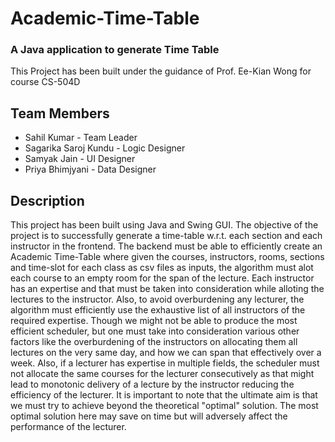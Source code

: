 # Academic-Time-Table
<h3>A Java application to generate Time Table</h3>
This Project has been built under the guidance of Prof. Ee-Kian Wong for course CS-504D
<h2>Team Members</h2>
<ul>
  <li>Sahil Kumar - Team Leader</li>
  <li>Sagarika Saroj Kundu - Logic Designer</li>
  <li>Samyak Jain - UI Designer</li>
  <li>Priya Bhimjyani - Data Designer</li>
</ul>

<h2>Description</h2>
<p>
This project has been built using Java and Swing GUI. The objective of the project is to successfully generate a time-table w.r.t. each section and each instructor in the frontend. The backend must be able to efficiently create an Academic Time-Table where given the courses, instructors, rooms, sections and time-slot for each class as csv files as inputs, the algorithm must alot each course to an empty room for the span of the lecture. Each instructor has an expertise and that must be taken into consideration while alloting the lectures to the instructor. Also, to avoid overburdening any lecturer, the algorithm must efficiently use the exhaustive list of all instructors of the required expertise. Though we might not be able to produce the most efficient scheduler, but one must take into consideration various other factors like the overburdening of the instructors on allocating them all lectures on the very same day, and how we can span that effectively over a week. Also, if a lecturer has expertise in multiple fields, the scheduler must not allocate the same courses for the lecturer consecutively as that might lead to monotonic delivery of a lecture by the instructor reducing the efficiency of the lecturer. It is important to note that the ultimate aim is that we must try to achieve beyond the theoretical "optimal" solution. The most optimal solution here may save on time but will adversely affect the performance of the lecturer.
</p>

